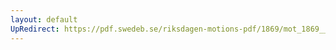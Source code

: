 ```yaml
---
layout: default
UpRedirect: https://pdf.swedeb.se/riksdagen-motions-pdf/1869/mot_1869__ak__00298.pdf
---
```

